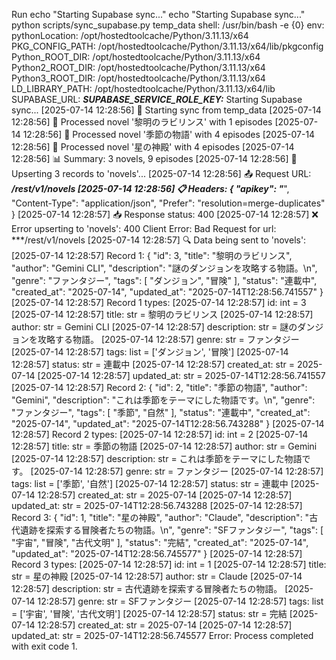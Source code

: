 Run echo "Starting Supabase sync..." echo "Starting Supabase sync..." python scripts/sync_supabase.py temp_data shell: /usr/bin/bash -e {0} env: pythonLocation: /opt/hostedtoolcache/Python/3.11.13/x64 PKG_CONFIG_PATH: /opt/hostedtoolcache/Python/3.11.13/x64/lib/pkgconfig Python_ROOT_DIR: /opt/hostedtoolcache/Python/3.11.13/x64 Python2_ROOT_DIR: /opt/hostedtoolcache/Python/3.11.13/x64 Python3_ROOT_DIR: /opt/hostedtoolcache/Python/3.11.13/x64 LD_LIBRARY_PATH: /opt/hostedtoolcache/Python/3.11.13/x64/lib SUPABASE_URL: ***SUPABASE_SERVICE_ROLE_KEY:*** Starting Supabase sync... [2025-07-14 12:28:56] 🚀 Starting sync from temp_data [2025-07-14 12:28:56] 📖 Processed novel '黎明のラビリンス' with 1 episodes [2025-07-14 12:28:56] 📖 Processed novel '季節の物語' with 4 episodes [2025-07-14 12:28:56] 📖 Processed novel '星の神殿' with 4 episodes [2025-07-14 12:28:56] 📊 Summary: 3 novels, 9 episodes [2025-07-14 12:28:56] 🔄 Upserting 3 records to 'novels'... [2025-07-14 12:28:56] 📤 Request URL: ***/rest/v1/novels [2025-07-14 12:28:56] 📋 Headers: { "apikey": "***", "Content-Type": "application/json", "Prefer": "resolution=merge-duplicates" } [2025-07-14 12:28:57] 📥 Response status: 400 [2025-07-14 12:28:57] ❌ Error upserting to 'novels': 400 Client Error: Bad Request for url: ***/rest/v1/novels [2025-07-14 12:28:57] 🔍 Data being sent to 'novels': [2025-07-14 12:28:57] Record 1: { "id": 3, "title": "黎明のラビリンス", "author": "Gemini CLI", "description": "謎のダンジョンを攻略する物語。\n", "genre": "ファンタジー", "tags": [ "ダンジョン", "冒険" ], "status": "連載中", "created_at": "2025-07-14", "updated_at": "2025-07-14T12:28:56.741557" } [2025-07-14 12:28:57] Record 1 types: [2025-07-14 12:28:57] id: int = 3 [2025-07-14 12:28:57] title: str = 黎明のラビリンス [2025-07-14 12:28:57] author: str = Gemini CLI [2025-07-14 12:28:57] description: str = 謎のダンジョンを攻略する物語。 [2025-07-14 12:28:57] genre: str = ファンタジー [2025-07-14 12:28:57] tags: list = ['ダンジョン', '冒険'] [2025-07-14 12:28:57] status: str = 連載中 [2025-07-14 12:28:57] created_at: str = 2025-07-14 [2025-07-14 12:28:57] updated_at: str = 2025-07-14T12:28:56.741557 [2025-07-14 12:28:57] Record 2: { "id": 2, "title": "季節の物語", "author": "Gemini", "description": "これは季節をテーマにした物語です。\n", "genre": "ファンタジー", "tags": [ "季節", "自然" ], "status": "連載中", "created_at": "2025-07-14", "updated_at": "2025-07-14T12:28:56.743288" } [2025-07-14 12:28:57] Record 2 types: [2025-07-14 12:28:57] id: int = 2 [2025-07-14 12:28:57] title: str = 季節の物語 [2025-07-14 12:28:57] author: str = Gemini [2025-07-14 12:28:57] description: str = これは季節をテーマにした物語です。 [2025-07-14 12:28:57] genre: str = ファンタジー [2025-07-14 12:28:57] tags: list = ['季節', '自然'] [2025-07-14 12:28:57] status: str = 連載中 [2025-07-14 12:28:57] created_at: str = 2025-07-14 [2025-07-14 12:28:57] updated_at: str = 2025-07-14T12:28:56.743288 [2025-07-14 12:28:57] Record 3: { "id": 1, "title": "星の神殿", "author": "Claude", "description": "古代遺跡を探索する冒険者たちの物語。\n", "genre": "SFファンタジー", "tags": [ "宇宙", "冒険", "古代文明" ], "status": "完結", "created_at": "2025-07-14", "updated_at": "2025-07-14T12:28:56.745577" } [2025-07-14 12:28:57] Record 3 types: [2025-07-14 12:28:57] id: int = 1 [2025-07-14 12:28:57] title: str = 星の神殿 [2025-07-14 12:28:57] author: str = Claude [2025-07-14 12:28:57] description: str = 古代遺跡を探索する冒険者たちの物語。 [2025-07-14 12:28:57] genre: str = SFファンタジー [2025-07-14 12:28:57] tags: list = ['宇宙', '冒険', '古代文明'] [2025-07-14 12:28:57] status: str = 完結 [2025-07-14 12:28:57] created_at: str = 2025-07-14 [2025-07-14 12:28:57] updated_at: str = 2025-07-14T12:28:56.745577 Error: Process completed with exit code 1.
